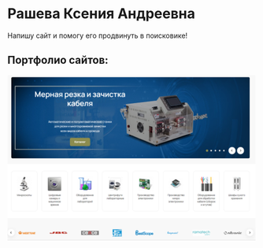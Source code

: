 # Рашева Ксения Андреевна
Напишу cайт и помогу его продвинуть в поисковике!

## Портфолио сайтов:

![Портфолио](Снимокэкрана.png)
